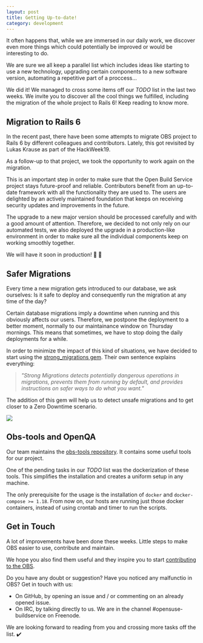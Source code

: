 ```yaml
---
layout: post
title: Getting Up-to-date! 
category: development
---
```


It often happens that, while we are immersed in our daily work, we discover even more things which could potentially be improved or would be interesting to do.

We are sure we all keep a parallel list which includes ideas like starting to use a new technology, upgrading certain components to a new software version, automating a repetitive part of a proccess...

We did it! We managed to cross some items off our _TODO_ list in the last two weeks.
We invite you to discover all the cool things we fulfilled, including the migration of the whole project to Rails 6! Keep reading to know more. 

## Migration to Rails 6

In the recent past, there have been some attempts to migrate OBS project to Rails 6 by different colleagues and contributors. Lately, this got revisited by Lukas Krause as part of the HackWeek19.

As a follow-up to that project, we took the opportunity to work again on the migration.

This is an important step in order to make sure that the Open Build Service project stays future-proof and reliable. Contributors benefit from an up-to-date framework with all the functionality they are used to. The users are delighted by an actively maintained foundation that keeps on receiving security updates and improvements in the future.

The upgrade to a new major version should be processed carefully and with a good amount of attention.
Therefore, we decided to not only rely on our automated tests, we also deployed the upgrade in a production-like environment in order to make sure all the individual components keep on working smoothly together.

We will have it soon in production! :clap: :clap: 

## Safer Migrations

Every time a new migration gets introduced to our database, we ask ourselves: Is it safe to deploy and consequently run the migration at any time of the day?

Certain database migrations imply a downtime when running and this obviously affects our users. Therefore, we postpone the deployment to a better moment, normally to our maintainance window on Thursday mornings. This means that sometimes, we have to stop doing the daily deployments for a while.

In order to minimize the impact of this kind of situations, we have decided to start using the [strong_migrations gem](https://github.com/ankane/strong_migrations). Their own sentence explains everything:

> _"Strong Migrations detects potentially dangerous operations in migrations, prevents them from running by default, and provides instructions on safer ways to do what you want."_

The addition of this gem will help us to detect unsafe migrations and to get closer to a Zero Downtime scenario.

<img src="https://media.giphy.com/media/3og0IAQG2BtR13joe4/giphy-downsized.gif"/>

## Obs-tools and OpenQA

Our team maintains the [obs-tools repository](https://github.com/openSUSE/obs-tools). It contains some useful tools for our project.

One of the pending tasks in our _TODO_ list was the dockerization of these tools. This simplifies the installation and creates a uniform setup in any machine.

The only prerequisite for the usage is the installation of `docker` and `docker-compose >= 1.18`. From now on, our hosts are running just those docker containers, instead of using crontab and timer to run the scripts.

## Get in Touch

A lot of improvements have been done these weeks. Little steps to make OBS easier to use, contribute and maintain.

We hope you also find them useful and they inspire you to start [contributing to the OBS](https://github.com/openSUSE/open-build-service/blob/master/CONTRIBUTING.md).

Do you have any doubt or suggestion? Have you noticed any malfunctio in OBS?
Get in touch with us:

- On GitHub, by opening an issue and / or commenting on an already opened issue.
- On IRC, by talking directly to us. We are in the channel #opensuse-buildservice on Freenode.

We are looking forward to reading from you and crossing more tasks off the list.  :heavy_check_mark:
